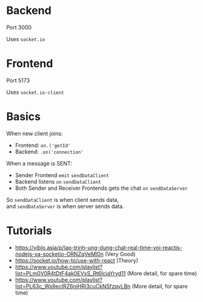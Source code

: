 # Backend

Port 3000

Uses `socket.io`

# Frontend

Port 5173

Uses `socket.io-client`

# Basics

When new client joins:
- Frontend: `on.('getId'`
- Backend: `.on('connection'`

When a message is SENT:
- Sender Frontend `emit` `sendDataClient`
- Backend listens `on` `sendDataClient`
- Both Sender and Receiver Frontends gets the chat `on` `sendDataServer`

So `sendDataClient` is when client sends data,    
and `sendDataServer` is when server sends data.

# Tutorials

- https://viblo.asia/p/lap-trinh-ung-dung-chat-real-time-voi-reactjs-nodejs-va-socketio-ORNZqVeMl0n (Very Good)
- https://socket.io/how-to/use-with-react (Theory)
- https://www.youtube.com/playlist?list=PLm0V0R4tDtF4ak0EVxS_Rt6IcjaYryd11 (More detail, for spare time)
- https://www.youtube.com/playlist?list=PL63c_Ws9ecIRZ6njHRi3cuCkNSfzqyLBn (More detail, for spare time)

